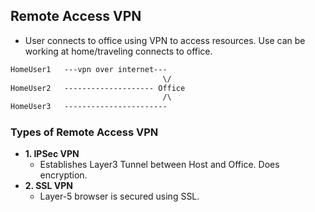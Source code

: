 ## Remote Access VPN
- User connects to office using VPN to access resources. Use can be working at home/traveling connects to office.
```html
HomeUser1   ---vpn over internet---
                                  \/
HomeUser2   -------------------- Office
                                  /\
HomeUser3   -----------------------
```

### Types of Remote Access VPN
- **1. IPSec VPN**
  - Establishes Layer3 Tunnel between Host and Office. Does encryption.
- **2. SSL VPN**
  - Layer-5 browser is secured using SSL.
